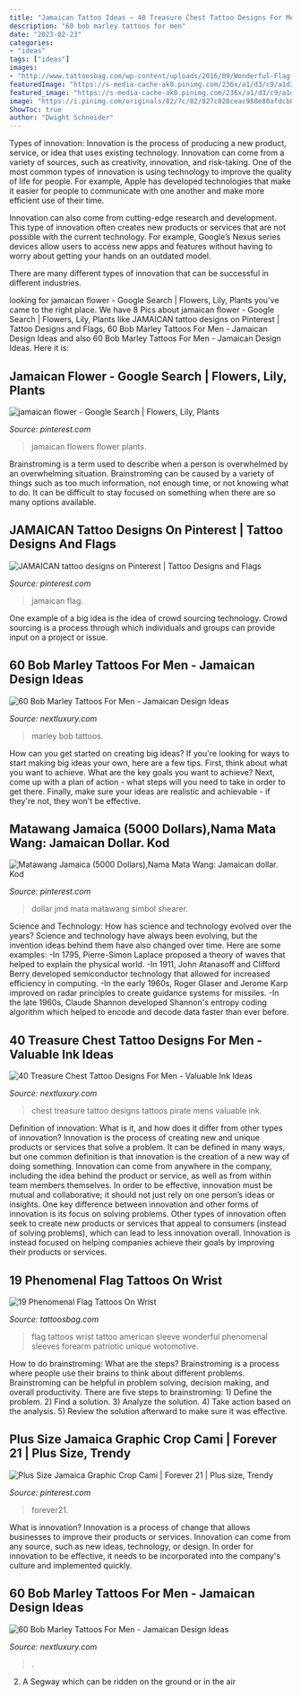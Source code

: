 ```yaml
---
title: "Jamaican Tattoo Ideas ~ 40 Treasure Chest Tattoo Designs For Men"
description: "60 bob marley tattoos for men"
date: "2023-02-23"
categories:
- "ideas"
tags: ["ideas"]
images:
- "http://www.tattoosbag.com/wp-content/uploads/2016/09/Wonderful-Flag-Tattoo-On-Wrist-.jpg"
featuredImage: "https://s-media-cache-ak0.pinimg.com/236x/a1/d3/c9/a1d3c9d43d7868730f8cb9bc55f5ee05.jpg"
featured_image: "https://s-media-cache-ak0.pinimg.com/236x/a1/d3/c9/a1d3c9d43d7868730f8cb9bc55f5ee05.jpg"
image: "https://i.pinimg.com/originals/82/7c/82/827c828ceac988e80afdcb087cdc8591.jpg"
ShowToc: true
author: "Dwight Schneider"
---
```



Types of innovation:
Innovation is the process of producing a new product, service, or idea that uses existing technology. Innovation can come from a variety of sources, such as creativity, innovation, and risk-taking. 
One of the most common types of innovation is using technology to improve the quality of life for people. For example, Apple has developed technologies that make it easier for people to communicate with one another and make more efficient use of their time. 

Innovation can also come from cutting-edge research and development. This type of innovation often creates new products or services that are not possible with the current technology. For example, Google’s Nexus series devices allow users to access new apps and features without having to worry about getting your hands on an outdated model. 

There are many different types of innovation that can be successful in different industries.

	

		
looking for jamaican flower - Google Search | Flowers, Lily, Plants you've came to the right place. We have 8 Pics about jamaican flower - Google Search | Flowers, Lily, Plants like JAMAICAN tattoo designs on Pinterest | Tattoo Designs and Flags, 60 Bob Marley Tattoos For Men - Jamaican Design Ideas and also 60 Bob Marley Tattoos For Men - Jamaican Design Ideas. Here it is:
		
    
## Jamaican Flower - Google Search | Flowers, Lily, Plants

<img loading=lazy src="https://i.pinimg.com/originals/45/40/80/45408063d034751fd9e1f478ec2f96bb.jpg" onerror="this.onerror=null;this.src='https://tse4.mm.bing.net/th?id=OIP.DFqt7KMhbIqRdAvGk78IyAHaGN&amp;pid=15.1';" alt="jamaican flower - Google Search | Flowers, Lily, Plants">

_Source: pinterest.com_

>jamaican flowers flower plants. 

	

Brainstroming is a term used to describe when a person is overwhelmed by an overwhelming situation. Brainstroming can be caused by a variety of things such as too much information, not enough time, or not knowing what to do. It can be difficult to stay focused on something when there are so many options available.

    
## JAMAICAN Tattoo Designs On Pinterest | Tattoo Designs And Flags

<img loading=lazy src="https://s-media-cache-ak0.pinimg.com/236x/a1/d3/c9/a1d3c9d43d7868730f8cb9bc55f5ee05.jpg" onerror="this.onerror=null;this.src='https://tse2.mm.bing.net/th?id=OIP.J_KQpc8O76q-sOp5x5bSXwHaHa&amp;pid=15.1';" alt="JAMAICAN tattoo designs on Pinterest | Tattoo Designs and Flags">

_Source: pinterest.com_

>jamaican flag. 

	

One example of a big idea is the idea of crowd sourcing technology. Crowd sourcing is a process through which individuals and groups can provide input on a project or issue.

    
## 60 Bob Marley Tattoos For Men - Jamaican Design Ideas

<img loading=lazy src="http://nextluxury.com/wp-content/uploads/bob-marley-tattoos-for-gentlemen.jpg" onerror="this.onerror=null;this.src='https://tse2.mm.bing.net/th?id=OIP.dj6rZUboSJ8WqA7U5Crx2gHaHa&amp;pid=15.1';" alt="60 Bob Marley Tattoos For Men - Jamaican Design Ideas">

_Source: nextluxury.com_

>marley bob tattoos. 

	

How can you get started on creating big ideas?
If you're looking for ways to start making big ideas your own, here are a few tips. First, think about what you want to achieve. What are the key goals you want to achieve? Next, come up with a plan of action - what steps will you need to take in order to get there. Finally, make sure your ideas are realistic and achievable - if they're not, they won't be effective.

    
## Matawang Jamaica (5000 Dollars),Nama Mata Wang: Jamaican Dollar. Kod

<img loading=lazy src="https://i.pinimg.com/736x/e7/72/ad/e772ad5adfeab4f0a03c0510397af6ed--dollar-bills-nama.jpg" onerror="this.onerror=null;this.src='https://tse4.mm.bing.net/th?id=OIP.V1RICXeVBC84RAREYBdslQHaDd&amp;pid=15.1';" alt="Matawang Jamaica (5000 Dollars),Nama Mata Wang: Jamaican dollar. Kod">

_Source: pinterest.com_

>dollar jmd mata matawang simbol shearer. 

	

Science and Technology: How has science and technology evolved over the years?
Science and technology have always been evolving, but the invention ideas behind them have also changed over time. Here are some examples: 
-In 1795, Pierre-Simon Laplace proposed a theory of waves that helped to explain the physical world. 
-In 1911, John Atanasoff and Clifford Berry developed semiconductor technology that allowed for increased efficiency in computing. 
-In the early 1960s, Roger Glaser and Jerome Karp improved on radar principles to create guidance systems for missiles.
-In the late 1960s, Claude Shannon developed Shannon's entropy coding algorithm which helped to encode and decode data faster than ever before.

    
## 40 Treasure Chest Tattoo Designs For Men - Valuable Ink Ideas

<img loading=lazy src="http://nextluxury.com/wp-content/uploads/boombox-treasure-chest-mens-retro-arm-tattoos.jpg" onerror="this.onerror=null;this.src='https://tse3.mm.bing.net/th?id=OIP._HY9EB1rtnVeLU4mtrZYTAHaHa&amp;pid=15.1';" alt="40 Treasure Chest Tattoo Designs For Men - Valuable Ink Ideas">

_Source: nextluxury.com_

>chest treasure tattoo designs tattoos pirate mens valuable ink. 

	

Definition of innovation: What is it, and how does it differ from other types of innovation?
Innovation is the process of creating new and unique products or services that solve a problem. It can be defined in many ways, but one common definition is that innovation is the creation of a new way of doing something. Innovation can come from anywhere in the company, including the idea behind the product or service, as well as from within team members themselves. In order to be effective, innovation must be mutual and collaborative; it should not just rely on one person’s ideas or insights. 
One key difference between innovation and other forms of innovation is its focus on solving problems. Other types of innovation often seek to create new products or services that appeal to consumers (instead of solving problems), which can lead to less innovation overall. Innovation is instead focused on helping companies achieve their goals by improving their products or services.

    
## 19 Phenomenal Flag Tattoos On Wrist

<img loading=lazy src="http://www.tattoosbag.com/wp-content/uploads/2016/09/Wonderful-Flag-Tattoo-On-Wrist-.jpg" onerror="this.onerror=null;this.src='https://tse3.mm.bing.net/th?id=OIP.vf5vEmagNq2z3U1NPy8N1QHaFi&amp;pid=15.1';" alt="19 Phenomenal Flag Tattoos On Wrist">

_Source: tattoosbag.com_

>flag tattoos wrist tattoo american sleeve wonderful phenomenal sleeves forearm patriotic unique wotomotive. 

	

How to do brainstroming: What are the steps?
Brainstroming is a process where people use their brains to think about different problems. Brainstroming can be helpful in problem solving, decision making, and overall productivity. There are five steps to brainstroming: 1) Define the problem. 2) Find a solution. 3) Analyze the solution. 4) Take action based on the analysis. 5) Review the solution afterward to make sure it was effective.

    
## Plus Size Jamaica Graphic Crop Cami | Forever 21 | Plus Size, Trendy

<img loading=lazy src="https://i.pinimg.com/originals/82/7c/82/827c828ceac988e80afdcb087cdc8591.jpg" onerror="this.onerror=null;this.src='https://tse1.mm.bing.net/th?id=OIP.7Kp2WkclWkxKvumAhZT6yAHaLH&amp;pid=15.1';" alt="Plus Size Jamaica Graphic Crop Cami | Forever 21 | Plus size, Trendy">

_Source: pinterest.com_

>forever21. 

	

What is innovation?
Innovation is a process of change that allows businesses to improve their products or services. Innovation can come from any source, such as new ideas, technology, or design. In order for innovation to be effective, it needs to be incorporated into the company's culture and implemented quickly.

    
## 60 Bob Marley Tattoos For Men - Jamaican Design Ideas

<img loading=lazy src="https://nextluxury.com/wp-content/uploads/unique-mens-bob-marley-tattoos.jpg" onerror="this.onerror=null;this.src='https://tse4.mm.bing.net/th?id=OIP.cLLY2RkLHvEZFFwJCRZ7iwAAAA&amp;pid=15.1';" alt="60 Bob Marley Tattoos For Men - Jamaican Design Ideas">

_Source: nextluxury.com_

>. 

	

2. A Segway which can be ridden on the ground or in the air


